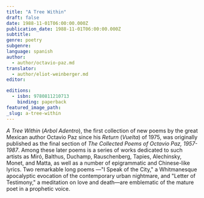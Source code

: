 ```yaml
---
title: "A Tree Within"
draft: false
date: 1988-11-01T06:00:00.000Z
publication_date: 1988-11-01T06:00:00.000Z
subtitle:
genre: poetry
subgenre:
language: spanish
author:
  - author/octavio-paz.md
translator:
  - author/eliot-weinberger.md
editor:

editions:
  - isbn: 9780811210713
    binding: paperback
featured_image_path:
_slug: a-tree-within
---
```


_A Tree Within_ (_Arbol Adentro_), the first collection of new poems by the great Mexican author Octavio Paz since his _Return_ (_Vuelta_) of 1975, was originally published as the final section of _The Collected Poems of Octavio Paz, 1957-1987_. Among these later poems is a series of works dedicated to such artists as Miró, Balthus, Duchamp, Rauschenberg, Tapies, Alechinsky, Monet, and Matta, as well as a number of epigrammatic and Chinese-like lyrics. Two remarkable long poems ––"I Speak of the City," a Whitmanesque apocalyptic evocation of the contemporary urban nightmare, and "Letter of Testimony," a meditation on love and death––are emblematic of the mature poet in a prophetic voice.

